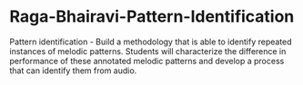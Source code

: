 # Raga-Bhairavi-Pattern-Identification
Pattern identification - Build a methodology that is able to identify repeated instances of melodic patterns. Students will characterize the difference in performance of these annotated melodic patterns and develop a process that can identify them from audio.
